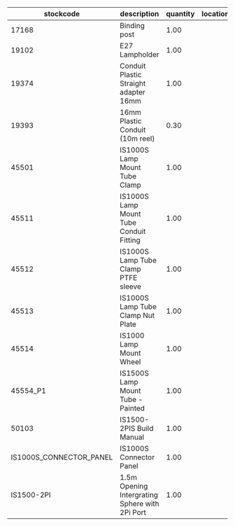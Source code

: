 |stockcode|description|quantity|location|
|---------|-----------|--------|--------|
|17168|Binding post|1.00||
|19102|E27 Lampholder|1.00||
|19374|Conduit Plastic Straight adapter 16mm|1.00||
|19393|16mm Plastic Conduit (10m reel)|0.30||
|45501|IS1000S Lamp Mount Tube Clamp|1.00||
|45511|IS1000S Lamp Mount Tube Conduit Fitting|1.00||
|45512|IS1000S Lamp Tube Clamp PTFE sleeve|1.00||
|45513|IS1000S Lamp Tube Clamp Nut Plate|1.00||
|45514|IS1000 Lamp Mount Wheel|1.00||
|45554_P1|IS1500S Lamp Mount Tube - Painted|1.00||
|50103|IS1500-2PIS Build Manual|1.00||
|IS1000S_CONNECTOR_PANEL|IS1000S Connector Panel|1.00||
|IS1500-2PI|1.5m Opening Intergrating Sphere with 2Pi Port|1.00||
